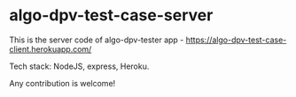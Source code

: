# algo-dpv-test-case-server

This is the server code of algo-dpv-tester app - https://algo-dpv-test-case-client.herokuapp.com/

Tech stack: NodeJS, express, Heroku.

Any contribution is welcome!
